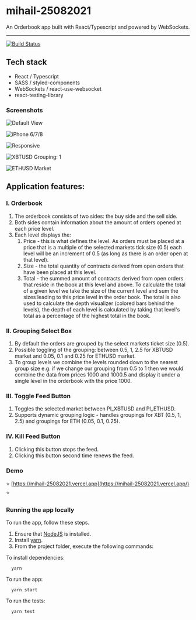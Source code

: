 # mihail-25082021
An Orderbook app built with React/Typescript and powered by WebSockets.

<hr />

<!-- prettier-ignore-start -->
[![Build Status][build-badge]][build]

[build-badge]: https://img.shields.io/github/deployments/mihailgaberov/mihail-25082021/production?label=vercel&logoColor=vercel
[build]: https://github.com/mihailgaberov/mihail-25082021/deployments
<!-- prettier-ignore-end -->

## Tech stack
 - React / Typescript
 - SASS / styled-components
 - WebSockets / react-use-websocket
 - react-testing-library
 
### Screenshots
![Default View](https://github.com/mihailgaberov/mihail-25082021/blob/main/screenshots/default_view.png)

![iPhone 6/7/8](https://github.com/mihailgaberov/mihail-25082021/blob/main/screenshots/iphone678.png)

![Responsive](https://github.com/mihailgaberov/mihail-25082021/blob/main/screenshots/responsive.png)

![XBTUSD Grouping: 1](https://github.com/mihailgaberov/mihail-25082021/blob/main/screenshots/XBTUSD_grouping_1.png)

![ETHUSD Market](https://github.com/mihailgaberov/mihail-25082021/blob/main/screenshots/ETHUSD_market.png)

## Application features:
### I. Orderbook
 1. The orderbook consists of two sides: the buy side and the sell side.
 2. Both sides contain information about the amount of orders opened at each price level.
 3. Each level displays the:
    1. Price - this is what defines the level. As orders must be placed at a price that is a
       multiple of the selected markets tick size (0.5) each level will be an increment of 0.5 (as
       long as there is an order open at that level).
    2. Size - the total quantity of contracts derived from open orders that have been placed at
       this level.
    3. Total - the summed amount of contracts derived from open orders that reside in the
       book at this level and above. To calculate the total of a given level we take the size of the
       current level and sum the sizes leading to this price level in the order book. The total is
       also used to calculate the depth visualizer (colored bars behind the levels), the depth of
       each level is calculated by taking that level's total as a percentage of the highest total in
       the book.
### II. Grouping Select Box
 1. By default the orders are grouped by the select markets ticket size (0.5).
 2. Possible toggling of the grouping: between 0.5, 1, 2.5 for XBTUSD market and 0.05, 0.1 and 0.25 for ETHUSD market.
 3. To group levels we combine the levels rounded down to the nearest group size e.g. if we change our grouping from 0.5 to 1 then we would combine the data from prices 1000 and 1000.5 and display it under a single level in the orderbook with the price 1000.

### III. Toggle Feed Button
1. Toggles the selected market between PI_XBTUSD and PI_ETHUSD.
2. Supports dynamic grouping logic - handles groupings for XBT (0.5, 1, 2.5) and groupings for ETH (0.05, 0.1, 0.25).

### IV. Kill Feed Button
1. Clicking this button stops the feed.
2. Clicking this button second time renews the feed.


### Demo
:star: [https://mihail-25082021.vercel.app](https://mihail-25082021.vercel.app/) :star:

### Running the app locally

To run the app, follow these steps.

1. Ensure that [NodeJS](http://nodejs.org/) is installed.
2. Install [yarn](https://classic.yarnpkg.com/en/docs/install/#windows-stable/).
3. From the project folder, execute the following commands:

To install dependencies:
```shell
  yarn
```
To run the app:

```shell
  yarn start
```

To run the tests:

```shell
  yarn test
```
